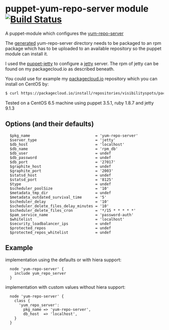 # puppet-yum-repo-server module [![Build Status](https://travis-ci.org/visibilityspots/puppet-yum_repo_server.svg)](https://travis-ci.org/visibilityspots/puppet-yum_repo_server)

A puppet-module which configures the [yum-repo-server](https://github.com/ImmobilienScout24/yum-repo-server)

The [generated](https://github.com/ImmobilienScout24/yum-repo-server#production-usage) yum-repo-server directory needs to be packaged to an rpm package which has to be uploaded to an available repository so the puppet module can install it.

I used the [puppet-jetty](https://github.com/visibilityspots/puppet-jetty) to configure a [jetty](http://www.eclipse.org/jetty/) server. The rpm of jetty can be found on my packagecloud.io as described beneath.

You could use for example my [packagecloud.io](https://packagecloud.io/visibilityspots/packages) repository which you can install on CentOS by:

```bash
$ curl https://packagecloud.io/install/repositories/visibilityspots/packages/script.rpm | sudo bash
```

Tested on a CentOS 6.5 machine using puppet 3.5.1, ruby 1.8.7 and jetty 9.1.3

## Options (and their defaults)

```puppet
  $pkg_name                             = 'yum-repo-server'
  $server_type                          = 'jetty'
  $db_host                              = 'localhost'
  $db_name                              = 'rpm_db'
  $db_user                              = undef
  $db_password                          = undef
  $db_port                              = '27017'
  $graphite_host                        = undef
  $graphite_port                        = '2003'
  $statsd_host                          = undef
  $statsd_port                          = '8125'
  $type                                 = undef
  $scheduler_poolSize                   = '10'
  $metadata_tmp_dir                     = undef
  $metadata_outdated_survival_time      = '5'
  $scheduler_delay                      = '10'
  $scheduler_delete_files_delay_minutes = '10'
  $scheduler_delete_files_cron          = '*/15 * * * * *'
  $pam_service_name                     = 'password-auth'
  $whitelist                            = 'localhost'
  $security_loadbalancer_ips            = undef
  $protected_repos                      = undef
  $protected_repos_whitelist            = undef
```

## Example

implementation using the defaults or with hiera support:

```puppet
  node 'yum-repo-server' {
    include yum_repo_server
  }
```

implementation with custom values without hiera support:

```puppet
  node 'yum-repo-server' {
    class {
      'yum_repo_server':
        pkg_name => 'yum-repo-server',
        db_host  => 'localhost',
    }
  }
```
